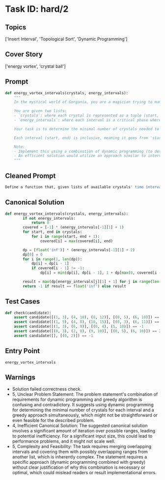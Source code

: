 # Task ID: hard/2

## Topics

['Insert Interval', 'Topological Sort', 'Dynamic Programming']

## Cover Story

['energy vortex', 'crystal ball']

## Prompt

```python
def energy_vortex_intervals(crystals, energy_intervals):
    """
    In the mystical world of Gorgania, you are a magician trying to manipulate energy vortices using your crystal ball. Each crystal has a unique energy signature represented by a time interval during which it can be harnessed to manipulate a vortex.

    You are given two lists:
    - `crystals`: where each crystal is represented as a tuple (start, end) indicating the interval in which it can manipulate energy.
    - `energy_intervals`: where each interval is a critical phase where energy manipulation is necessary to maintain the stability of a vortex.

    Your task is to determine the minimal number of crystals needed to cover all the energy intervals. If an energy interval cannot be completely covered by the available crystals, return -1.

    Each interval (start, end) is inclusive, meaning it goes from 'start' to 'end' both included. Assume that all values are non-negative integers and that the intervals are sorted by their start times. Merge overlapping intervals where necessary.

    Note:
    - Implement this using a combination of dynamic programming (to determine the minimal number of crystals for each interval) and a greedy approach (to decide how to best cover an interval with available crystals).
    - An efficient solution would utilize an approach similar to interval scheduling optimization, where you process the least ending intervals first for a better greedy selection.
    """
```

## Cleaned Prompt

```python
Define a function that, given lists of available crystals' time intervals and required energy manipulations intervals, determines the minimal number of crystals needed to entirely cover all the energy intervals. If at least one interval cannot be covered, return -1.
```

## Canonical Solution

```python
def energy_vortex_intervals(crystals, energy_intervals):
        if not energy_intervals:
            return 0
        covered = [-1] * (energy_intervals[-1][1] + 1)
        for start, end in crystals:
            for i in range(start, end + 1):
                covered[i] = max(covered[i], end)

        dp = [float('inf')] * (energy_intervals[-1][1] + 2)
        dp[0] = 0
        for i in range(1, len(dp)):
            dp[i] = dp[i - 1]
            if covered[i - 1] != -1:
                dp[i] = min(dp[i], dp[i - 1], 1 + dp[max(0, covered[i - 1] + 1)])

        result = max(dp[energy_intervals[j][1] + 1] for j in range(len(energy_intervals)))
        return -1 if result == float('inf') else result
```

## Test Cases

```python
def check(candidate):
    assert candidate([(1, 3), (4, 10), (8, 12)], [(0, 5), (6, 10)]) == 2
    assert candidate([(1, 5), (4, 8), (10, 15)], [(0, 3), (6, 11)]) == 3
    assert candidate([(1, 3), (6, 9)], [(0, 4), (5, 10)]) == -1
    assert candidate([(0, 3), (2, 8), (9, 10)], [(0, 5), (6, 10)]) == 2
    assert candidate([], [(0, 2)]) == -1
```

## Entry Point

`energy_vortex_intervals`

## Warnings

- Solution failed correctness check.
- 5, Unclear Problem Statement: The problem statement's combination of requirements for dynamic programming and greedy algorithm is confusing and contradictory. It suggests using dynamic programming for determining the minimal number of crystals for each interval and a greedy approach simultaneously, which might not be straightforward or even feasible for the described problem.
- 4, Inefficient Canonical Solution: The suggested canonical solution involves a significant amount of iteration over possible ranges, leading to potential inefficiency. For a significant input size, this could lead to performance problems, and it might not scale well.
- 5, Complexity and Feasibility: The task requires merging overlapping intervals and covering them with possibly overlapping ranges from another list, which is inherently complex. The statement requires a specific approach (dynamic programming combined with greedy) without clear justification of why this combination is necessary or optimal, which could mislead readers or result implementational errors.

